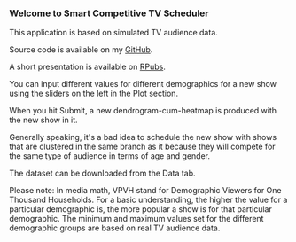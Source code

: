 ### Welcome to Smart Competitive TV Scheduler

This application is based on simulated TV audience data.

Source code is available on my [GitHub](https://github.com/anguillanneuf/dataproduct).

A short presentation is available on [RPubs](http://rpubs.com/anguillanneuf/smart_tv_scheduler).

You can input different values for different demographics for a new show using the sliders on the left in the Plot section.

When you hit Submit, a new dendrogram-cum-heatmap is produced with the new show in it.

Generally speaking, it's a bad idea to schedule the new show with shows that are clustered in the same branch as it because they will compete for the same type of audience in terms of age and gender. 

The dataset can be downloaded from the Data tab.

Please note: In media math, VPVH stand for Demographic Viewers for One Thousand Households. For a basic understanding, the higher the value for a particular demographic is, the more popular a show is for that particular demographic. The minimum and maximum values set for the different demographic groups are based on real TV audience data. 